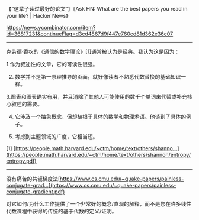 
【“这辈子读过最好的论文”】《Ask HN: What are the best papers you read in your life? | Hacker News》  

https://news.ycombinator.com/item?id=36817231&continueFlag=d3cd4867d9f447e760cd81d362e36c07 

---

克劳德·香农的《通信的数学理论》[1]通常被认为是经典。我认为这是因为：

1.作为叙述性的文章，它的可读性很强。

2. 数学并不是第一原理推导的页面，就好像读者不熟悉代数替换的基础知识一样。

3.图表和图表确实有用，并且消除了其他人可能使用的数千个单词来代替或补充核心叙述的需要。

4. 它涉及一个抽象概念，但却植根于具体的数学和物理术语。他谈到了具体的例子。

5. 考虑到主题领域的广度，它相当短。

\[1] [https://people.math.harvard.edu/~ctm/home/text/others/shanno...](https://people.math.harvard.edu/~ctm/home/text/others/shannon/entropy/entropy.pdf)


---

没有痛苦的共轭梯度法[https://www.cs.cmu.edu/~quake-papers/painless-conjugate-grad...](https://www.cs.cmu.edu/~quake-papers/painless-conjugate-gradient.pdf)

对它如何/为什么工作提供了一个非常好的概念/直观的解释，而不是您在许多线性代数课程中获得的传统的基于代数的定义/证明。
